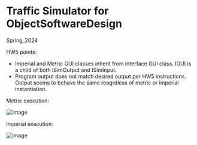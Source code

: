 # Traffic Simulator for ObjectSoftwareDesign
Spring_2024

HW5 points: 
  - Imperial and Metric GUI classes inherit from interface GUI class. IGUI is a child of both ISimOutput and ISimInput.
  - Program output does not match desired output per HW5 instructions. Output seems to behave the same reagrdless of metric or imperial instantiation.

Metric execution:

![image](https://github.com/r4ty34r/TrafficSimulator/assets/83795023/0e8f79ce-db48-4e39-bb19-4da97fd863d5)



Imperial execution: 


![image](https://github.com/r4ty34r/TrafficSimulator/assets/83795023/d606d376-6fde-4e99-bc84-11790cc294d9)
